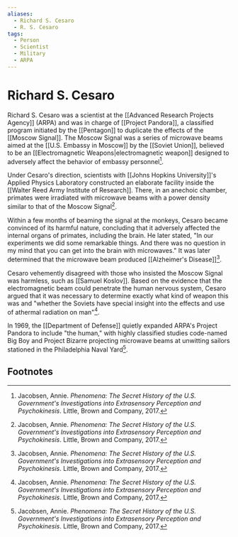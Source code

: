 ```yaml
---
aliases:
  - Richard S. Cesaro
  - R. S. Cesaro
tags:
  - Person
  - Scientist
  - Military
  - ARPA
---
```

# Richard S. Cesaro

Richard S. Cesaro was a scientist at the [[Advanced Research Projects Agency]] (ARPA) and was in charge of [[Project Pandora]], a classified program initiated by the [[Pentagon]] to duplicate the effects of the [[Moscow Signal]]. The Moscow Signal was a series of microwave beams aimed at the [[U.S. Embassy in Moscow]] by the [[Soviet Union]], believed to be an [[Electromagnetic Weapons|electromagnetic weapon]] designed to adversely affect the behavior of embassy personnel[^1].

Under Cesaro's direction, scientists with [[Johns Hopkins University]]'s Applied Physics Laboratory constructed an elaborate facility inside the [[Walter Reed Army Institute of Research]]. There, in an anechoic chamber, primates were irradiated with microwave beams with a power density similar to that of the Moscow Signal[^1].

Within a few months of beaming the signal at the monkeys, Cesaro became convinced of its harmful nature, concluding that it adversely affected the internal organs of primates, including the brain. He later stated, "In our experiments we did some remarkable things. And there was no question in my mind that you can get into the brain with microwaves." It was later determined that the microwave beam produced [[Alzheimer's Disease]][^1].

Cesaro vehemently disagreed with those who insisted the Moscow Signal was harmless, such as [[Samuel Koslov]]. Based on the evidence that the electromagnetic beam could penetrate the human nervous system, Cesaro argued that it was necessary to determine exactly what kind of weapon this was and "whether the Soviets have special insight into the effects and use of athermal radiation on man"[^1].

In 1969, the [[Department of Defense]] quietly expanded ARPA's Project Pandora to include "the human," with highly classified studies code-named Big Boy and Project Bizarre projecting microwave beams at unwitting sailors stationed in the Philadelphia Naval Yard[^1].

## Footnotes
[^1]: Jacobsen, Annie. *Phenomena: The Secret History of the U.S. Government's Investigations into Extrasensory Perception and Psychokinesis*. Little, Brown and Company, 2017.